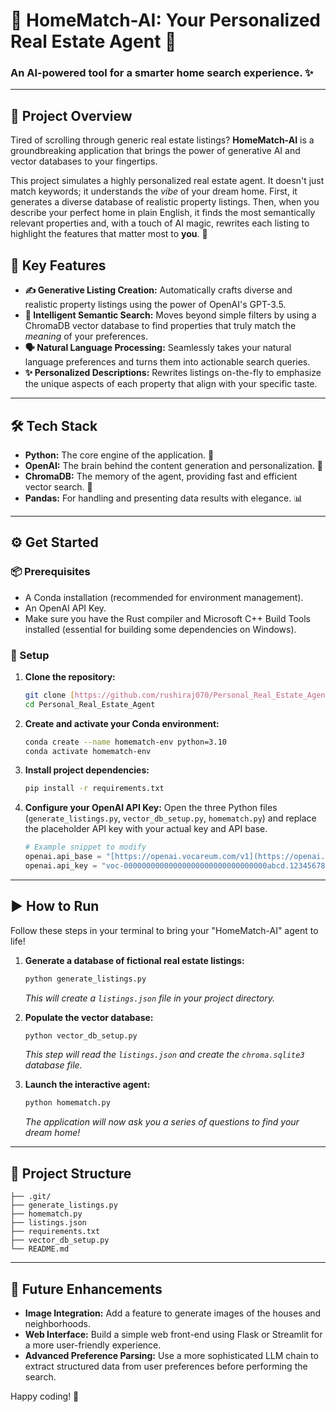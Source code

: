 # 🏡 HomeMatch-AI: Your Personalized Real Estate Agent 🤖

### An AI-powered tool for a smarter home search experience. ✨

---

## 🚀 Project Overview

Tired of scrolling through generic real estate listings? **HomeMatch-AI** is a groundbreaking application that brings the power of generative AI and vector databases to your fingertips. 

This project simulates a highly personalized real estate agent. It doesn't just match keywords; it understands the *vibe* of your dream home. First, it generates a diverse database of realistic property listings. Then, when you describe your perfect home in plain English, it finds the most semantically relevant properties and, with a touch of AI magic, rewrites each listing to highlight the features that matter most to **you**. 💖

## 🌟 Key Features

* **✍️ Generative Listing Creation:** Automatically crafts diverse and realistic property listings using the power of OpenAI's GPT-3.5.
* **🧠 Intelligent Semantic Search:** Moves beyond simple filters by using a ChromaDB vector database to find properties that truly match the *meaning* of your preferences.
* **🗣️ Natural Language Processing:** Seamlessly takes your natural language preferences and turns them into actionable search queries.
* **✨ Personalized Descriptions:** Rewrites listings on-the-fly to emphasize the unique aspects of each property that align with your specific taste.

---

## 🛠️ Tech Stack

* **Python:** The core engine of the application. 🐍
* **OpenAI:** The brain behind the content generation and personalization. 🧠
* **ChromaDB:** The memory of the agent, providing fast and efficient vector search. 💾
* **Pandas:** For handling and presenting data results with elegance. 📊

---

## ⚙️ Get Started

### 📦 Prerequisites

* A Conda installation (recommended for environment management).
* An OpenAI API Key.
* Make sure you have the Rust compiler and Microsoft C++ Build Tools installed (essential for building some dependencies on Windows).

### 🚀 Setup

1.  **Clone the repository:**
    ```bash
    git clone [https://github.com/rushiraj070/Personal_Real_Estate_Agent.git](https://github.com/rushiraj070/Personal_Real_Estate_Agent.git)
    cd Personal_Real_Estate_Agent
    ```

2.  **Create and activate your Conda environment:**
    ```bash
    conda create --name homematch-env python=3.10
    conda activate homematch-env
    ```

3.  **Install project dependencies:**
    ```bash
    pip install -r requirements.txt
    ```

4.  **Configure your OpenAI API Key:**
    Open the three Python files (`generate_listings.py`, `vector_db_setup.py`, `homematch.py`) and replace the placeholder API key with your actual key and API base.
    ```python
    # Example snippet to modify
    openai.api_base = "[https://openai.vocareum.com/v1](https://openai.vocareum.com/v1)"
    openai.api_key = "voc-00000000000000000000000000000000abcd.12345678"
    ```

---

## ▶️ How to Run

Follow these steps in your terminal to bring your "HomeMatch-AI" agent to life!

1.  **Generate a database of fictional real estate listings:**
    ```bash
    python generate_listings.py
    ```
    _This will create a `listings.json` file in your project directory._

2.  **Populate the vector database:**
    ```bash
    python vector_db_setup.py
    ```
    _This step will read the `listings.json` and create the `chroma.sqlite3` database file._

3.  **Launch the interactive agent:**
    ```bash
    python homematch.py
    ```
    _The application will now ask you a series of questions to find your dream home!_

---

## 📁 Project Structure

    ├── .git/
    ├── generate_listings.py
    ├── homematch.py
    ├── listings.json
    ├── requirements.txt
    ├── vector_db_setup.py
    └── README.md
---

## 🔮 Future Enhancements

* **Image Integration:** Add a feature to generate images of the houses and neighborhoods.
* **Web Interface:** Build a simple web front-end using Flask or Streamlit for a more user-friendly experience.
* **Advanced Preference Parsing:** Use a more sophisticated LLM chain to extract structured data from user preferences before performing the search.

Happy coding! 🎉
